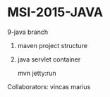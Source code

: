 # MSI-2015-JAVA

9-java branch

   1. maven project structure
   2. java servlet container

         mvn jetty:run

Collaborators:
vincas
marius
